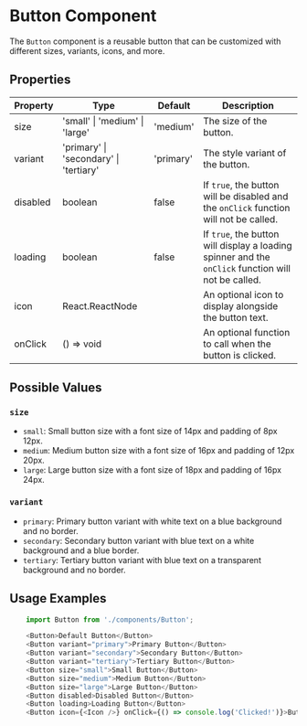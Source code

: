 # Button Component

The `Button` component is a reusable button that can be customized with different sizes, variants, icons, and more.

## Properties

| Property  | Type           | Default     | Description                                                             |
| --------- | -------------- | ----------- | ----------------------------------------------------------------------- |
| size      | 'small' \| 'medium' \| 'large' | 'medium'    | The size of the button.                                                  |
| variant   | 'primary' \| 'secondary' \| 'tertiary' | 'primary'   | The style variant of the button.                                          |
| disabled  | boolean        | false       | If `true`, the button will be disabled and the `onClick` function will not be called. |
| loading   | boolean        | false       | If `true`, the button will display a loading spinner and the `onClick` function will not be called. |
| icon      | React.ReactNode |             | An optional icon to display alongside the button text.                    |
| onClick   | () => void     |             | An optional function to call when the button is clicked.                  |

## Possible Values

### `size`

- `small`: Small button size with a font size of 14px and padding of 8px 12px.
- `medium`: Medium button size with a font size of 16px and padding of 12px 20px.
- `large`: Large button size with a font size of 18px and padding of 16px 24px.

### `variant`

- `primary`: Primary button variant with white text on a blue background and no border.
- `secondary`: Secondary button variant with blue text on a white background and a blue border.
- `tertiary`: Tertiary button variant with blue text on a transparent background and no border.

## Usage Examples

```javascript
    import Button from './components/Button';

    <Button>Default Button</Button>
    <Button variant="primary">Primary Button</Button>
    <Button variant="secondary">Secondary Button</Button>
    <Button variant="tertiary">Tertiary Button</Button>
    <Button size="small">Small Button</Button>
    <Button size="medium">Medium Button</Button>
    <Button size="large">Large Button</Button>
    <Button disabled>Disabled Button</Button>
    <Button loading>Loading Button</Button>
    <Button icon={<Icon />} onClick={() => console.log('Clicked!')}>Button with Icon</Button>
```